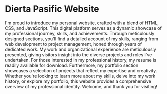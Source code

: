# Dierta Pasific Website

I'm proud to introduce my personal website, crafted with a blend of HTML, CSS, and JavaScript. This digital platform serves as a dynamic showcase of my professional journey, skills, and achievements. Through meticulously designed sections, you'll find a detailed account of my skills, ranging from web development to project management, honed through years of dedicated work. My work and organizational experience are meticulously presented, giving visitors insight into the diverse projects and roles I've undertaken. For those interested in my professional history, my resume is readily available for download. Furthermore, my portfolio section showcases a selection of projects that reflect my expertise and creativity. Whether you're looking to learn more about my skills, delve into my work history, or explore my portfolio, this website provides a comprehensive overview of my professional identity. Welcome, and thank you for visiting!
